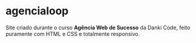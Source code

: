# agencialoop

Site criado durante o curso __Agência Web de Sucesso__ da Danki Code, feito puramente com HTML e CSS e totalmente responsivo.

